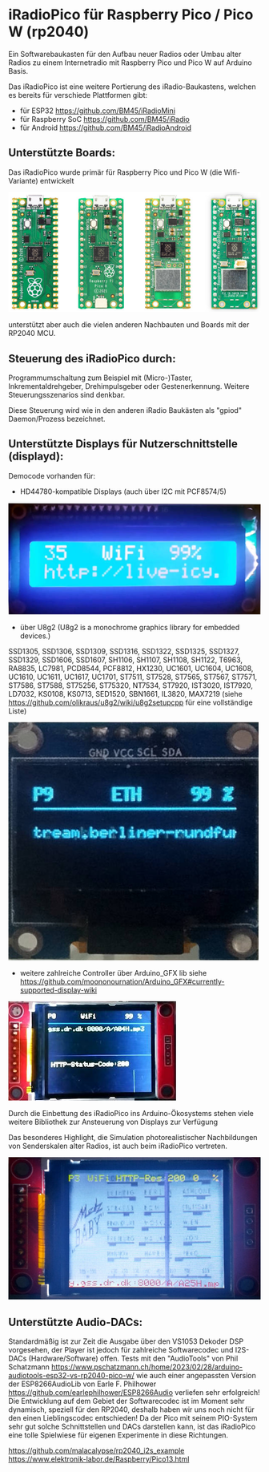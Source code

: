 # iRadioPico für Raspberry Pico / Pico W (rp2040)

Ein Softwarebaukasten für den Aufbau neuer Radios oder Umbau alter Radios zu einem Internetradio mit Raspberry Pico und Pico W auf Arduino Basis.

Das iRadioPico ist eine weitere Portierung des iRadio-Baukastens, welchen es bereits für verschiede Plattformen gibt:

* für ESP32 https://github.com/BM45/iRadioMini
* für Raspberry SoC https://github.com/BM45/iRadio
* für Android https://github.com/BM45/iRadioAndroid

## Unterstützte Boards:

Das iRadioPico wurde primär für Raspberry Pico und Pico W (die Wifi-Variante) entwickelt 

![picos](https://github.com/BM45/iRadioPico/blob/main/pics4www/four_picos.jpg)

unterstützt aber auch die vielen anderen Nachbauten und Boards mit der RP2040 MCU.

## Steuerung des iRadioPico durch:

Programmumschaltung zum Beispiel mit (Micro-)Taster, Inkrementaldrehgeber, Drehimpulsgeber oder Gestenerkennung. Weitere Steuerungsszenarios sind denkbar.

Diese Steuerung wird wie in den anderen iRadio Baukästen als "gpiod" Daemon/Prozess bezeichnet.

## Unterstützte Displays für Nutzerschnittstelle (displayd):
Democode vorhanden für:
- HD44780-kompatible Displays (auch über I2C mit PCF8574/5)

![HD44780](https://github.com/BM45/iRadioPico/blob/main/pics4www/i2clcd.jpg)

- über U8g2 (U8g2 is a monochrome graphics library for embedded devices.)

 SSD1305, SSD1306, SSD1309, SSD1316, SSD1322, SSD1325, SSD1327, SSD1329, SSD1606, SSD1607, SH1106, SH1107, SH1108, SH1122, T6963, RA8835, LC7981, PCD8544, PCF8812, HX1230, UC1601, UC1604, UC1608, UC1610, UC1611, UC1617, UC1701, ST7511, ST7528, ST7565, ST7567, ST7571, ST7586, ST7588, ST75256, ST75320, NT7534, ST7920, IST3020, IST7920, LD7032, KS0108, KS0713, SED1520, SBN1661, IL3820, MAX7219 (siehe https://github.com/olikraus/u8g2/wiki/u8g2setupcpp für eine vollständige Liste)

![u8g2](https://github.com/BM45/iRadioPico/blob/main/pics4www/ssd1306.jpg)

- weitere zahlreiche Controller über Arduino_GFX lib
  siehe https://github.com/moononournation/Arduino_GFX#currently-supported-display-wiki

![arduinogfx](https://github.com/BM45/iRadioPico/blob/main/pics4www/st7735.jpg)

  Durch die Einbettung des iRadioPico ins Arduino-Ökosystems stehen viele weitere Bibliothek zur Ansteuerung von Displays zur Verfügung

Das besonderes Highlight, die Simulation photorealistischer Nachbildungen von Senderskalen alter Radios, ist auch beim iRadioPico vertreten.

![sim](https://github.com/BM45/iRadioPico/blob/main/pics4www/babymetz.jpg)

## Unterstützte Audio-DACs:

Standardmäßig ist zur Zeit die Ausgabe über den VS1053 Dekoder DSP vorgesehen, der Player ist jedoch für zahlreiche Softwarecodec und I2S-DACs (Hardware/Software) offen.
Tests mit den "AudioTools" von Phil Schatzmann https://www.pschatzmann.ch/home/2023/02/28/arduino-audiotools-esp32-vs-rp2040-pico-w/ wie auch einer angepassten Version der ESP8266AudioLib von Earle F. Philhower https://github.com/earlephilhower/ESP8266Audio verliefen sehr erfolgreich! 
Die Entwicklung auf dem Gebiet der Softwarecodec ist im Moment sehr dynamisch, speziell für den RP2040, deshalb haben wir uns noch nicht für den einen Lieblingscodec entschieden! Da der Pico mit seinem PIO-System sehr gut solche Schnittstellen und DACs darstellen kann, ist das iRadioPico eine tolle Spielwiese für eigenen Experimente in diese Richtungen. 

https://github.com/malacalypse/rp2040_i2s_example 
https://www.elektronik-labor.de/Raspberry/Pico13.html
